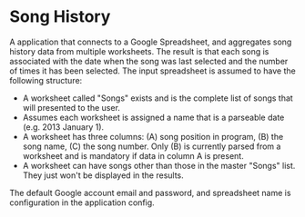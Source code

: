 # Song History

A application that connects to a Google Spreadsheet, and aggregates song history data from multiple worksheets. The result is that each song is associated with the date when the song was last selected and the number of times it has been selected. The input spreadsheet is assumed to have the following structure:

- A worksheet called "Songs" exists and is the complete list of songs that will presented to the user.
- Assumes each worksheet is assigned a name that is a parseable date (e.g. 2013 January 1).
- A worksheet has three columns: (A) song position in program, (B) the song name, (C) the song number. Only (B) is currently parsed from a worksheet and is mandatory if data in column A is present.
- A worksheet can have songs other than those in the master "Songs" list. They just won't be displayed in the results.

The default Google account email and password, and spreadsheet name is configuration in the application config.
